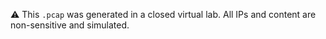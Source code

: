 ⚠️ This `.pcap` was generated in a closed virtual lab. All IPs and content are non-sensitive and simulated.

